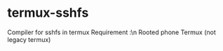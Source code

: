 # termux-sshfs
Compiler for sshfs in termux
Requirement :\n
Rooted phone
Termux (not legacy termux)
